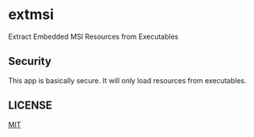 # extmsi

Extract Embedded MSI Resources from Executables

## Security

This app is basically secure. It will only load resources from executables.

## LICENSE

[MIT](https://github.com/ilharp/extmsi/blob/master/LICENSE)
